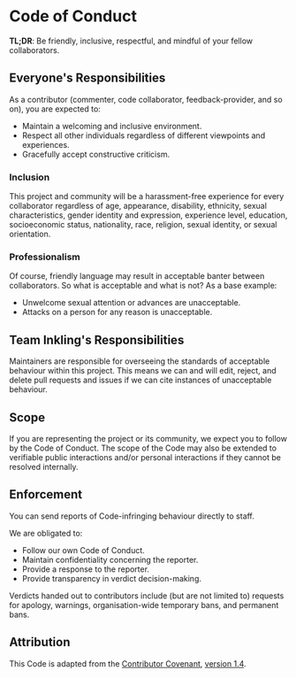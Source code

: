 # Code of Conduct

**TL;DR**: Be friendly, inclusive, respectful, and mindful of your fellow collaborators.

## Everyone's Responsibilities

As a contributor (commenter, code collaborator, feedback-provider, and so on), you are expected to:

- Maintain a welcoming and inclusive environment.
- Respect all other individuals regardless of different viewpoints and experiences.
- Gracefully accept constructive criticism.

### Inclusion

This project and community will be a harassment-free experience for every collaborator regardless of age, appearance,
disability, ethnicity, sexual characteristics, gender identity and expression, experience level, education,
socioeconomic status, nationality, race, religion, sexual identity, or sexual orientation.

### Professionalism

Of course, friendly language may result in acceptable banter between collaborators. So what is acceptable and what
is not? As a base example:

- Unwelcome sexual attention or advances are unacceptable.
- Attacks on a person for any reason is unacceptable.

## Team Inkling's Responsibilities

Maintainers are responsible for overseeing the standards of acceptable behaviour within this project. This means we
can and will edit, reject, and delete pull requests and issues if we can cite instances of unacceptable behaviour.

## Scope

If you are representing the project or its community, we expect you to follow by the Code of Conduct. The scope of the
Code may also be extended to verifiable public interactions and/or personal interactions if they cannot be resolved
internally.

## Enforcement

You can send reports of Code-infringing behaviour directly to staff.

We are obligated to:

- Follow our own Code of Conduct.
- Maintain confidentiality concerning the reporter.
- Provide a response to the reporter.
- Provide transparency in verdict decision-making.

Verdicts handed out to contributors include (but are not limited to) requests for apology, warnings, organisation-wide
temporary bans, and permanent bans.

## Attribution

This Code is adapted from the [Contributor Covenant](https://www.contributor-covenant.org/),
[version 1.4](https://www.contributor-covenant.org/version/1/4/code-of-conduct.html).
